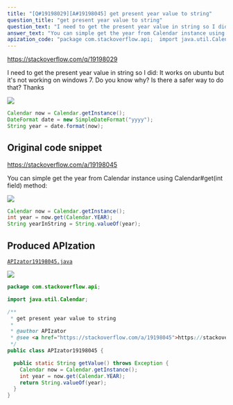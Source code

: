 ```yaml
---
title: "[Q#19198029][A#19198045] get present year value to string"
question_title: "get present year value to string"
question_text: "I need to get the present year value in string so I did: It works on ubuntu but it's not working on windows 7. Do you know why? Is there a safer way to do that? Thanks"
answer_text: "You can simple get the year from Calendar instance using Calendar#get(int field) method:"
apization_code: "package com.stackoverflow.api;  import java.util.Calendar;  /**  * get present year value to string  *  * @author APIzator  * @see <a href=\"https://stackoverflow.com/a/19198045\">https://stackoverflow.com/a/19198045</a>  */ public class APIzator19198045 {    public static String getValue() throws Exception {     Calendar now = Calendar.getInstance();     int year = now.get(Calendar.YEAR);     return String.valueOf(year);   } }"
---
```


https://stackoverflow.com/q/19198029

I need to get the present year value in string so I did:
It works on ubuntu but it&#x27;s not working on windows 7.
Do you know why?
Is there a safer way to do that?
Thanks


<div class="code-logo"><img src="/stackoverflow.png" /></div>

```java
Calendar now = Calendar.getInstance();
DateFormat date = new SimpleDateFormat("yyyy");
String year = date.format(now);
```


## Original code snippet

https://stackoverflow.com/a/19198045

You can simple get the year from Calendar instance using Calendar#get(int field) method:

<div class="code-logo"><img src="/stackoverflow.png" /></div>

```java
Calendar now = Calendar.getInstance();
int year = now.get(Calendar.YEAR);
String yearInString = String.valueOf(year);
```

## Produced APIzation

[`APIzator19198045.java`](https://github.com/blind-papers/apization-temp-data/raw/main/search/APIzator19198045.java)

<div class="code-logo"><img src="/apizator.png" /></div>

```java
package com.stackoverflow.api;

import java.util.Calendar;

/**
 * get present year value to string
 *
 * @author APIzator
 * @see <a href="https://stackoverflow.com/a/19198045">https://stackoverflow.com/a/19198045</a>
 */
public class APIzator19198045 {

  public static String getValue() throws Exception {
    Calendar now = Calendar.getInstance();
    int year = now.get(Calendar.YEAR);
    return String.valueOf(year);
  }
}

```